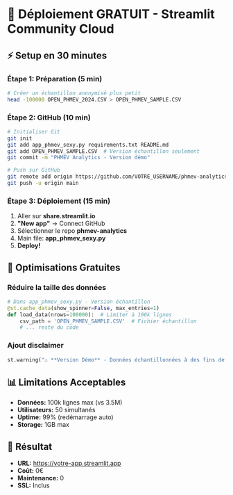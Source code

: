 # 🚀 Déploiement GRATUIT - Streamlit Community Cloud

## ⚡ Setup en 30 minutes

### Étape 1: Préparation (5 min)
```bash
# Créer un échantillon anonymisé plus petit
head -100000 OPEN_PHMEV_2024.CSV > OPEN_PHMEV_SAMPLE.CSV
```

### Étape 2: GitHub (10 min)
```bash
# Initialiser Git
git init
git add app_phmev_sexy.py requirements.txt README.md
git add OPEN_PHMEV_SAMPLE.CSV  # Version échantillon seulement
git commit -m "PHMEV Analytics - Version démo"

# Push sur GitHub
git remote add origin https://github.com/VOTRE_USERNAME/phmev-analytics
git push -u origin main
```

### Étape 3: Déploiement (15 min)
1. Aller sur **share.streamlit.io**
2. **"New app"** → Connect GitHub
3. Sélectionner le repo **phmev-analytics**
4. Main file: **app_phmev_sexy.py**
5. **Deploy!**

## 🔧 Optimisations Gratuites

### Réduire la taille des données
```python
# Dans app_phmev_sexy.py - Version échantillon
@st.cache_data(show_spinner=False, max_entries=1)
def load_data(nrows=100000):  # Limiter à 100k lignes
    csv_path = 'OPEN_PHMEV_SAMPLE.CSV'  # Fichier échantillon
    # ... reste du code
```

### Ajout disclaimer
```python
st.warning("⚠️ **Version Démo** - Données échantillonnées à des fins de démonstration")
```

## 📊 Limitations Acceptables
- **Données:** 100k lignes max (vs 3.5M)
- **Utilisateurs:** 50 simultanés
- **Uptime:** 99% (redémarrage auto)
- **Storage:** 1GB max

## 🎯 Résultat
- **URL:** https://votre-app.streamlit.app
- **Coût:** 0€
- **Maintenance:** 0
- **SSL:** Inclus
